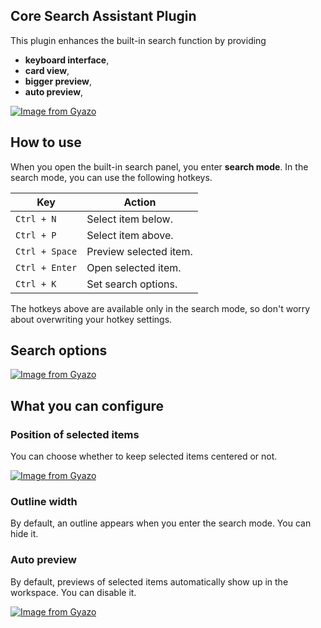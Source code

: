 ## Core Search Assistant Plugin

This plugin enhances the built-in search function by providing
- **keyboard interface**,
- **card view**,
- **bigger preview**,
- **auto preview**,

[![Image from Gyazo](https://i.gyazo.com/7a2a075eeda8a58b5ecca546538f0bb4.gif)](https://gyazo.com/7a2a075eeda8a58b5ecca546538f0bb4)

## How to use
When you open the built-in search panel, you enter **search mode**.
In the search mode, you can use the following hotkeys.

| Key | Action |
| -- | -- |
| `Ctrl + N` | Select item below. |
| `Ctrl + P` | Select item above. |
| `Ctrl + Space` | Preview selected item. |
| `Ctrl + Enter` | Open selected item. |
| `Ctrl + K` | Set search options. |

The hotkeys above are available only in the search mode, so don't worry about overwriting your hotkey settings.

## Search options

[![Image from Gyazo](https://i.gyazo.com/a24b079264f43baffa2b9de00e9e242d.gif)](https://gyazo.com/a24b079264f43baffa2b9de00e9e242d)

## What you can configure
### Position of selected items
You can choose whether to keep selected items centered or not.

[![Image from Gyazo](https://i.gyazo.com/57cde1ddfb2bf701a41d360071459363.gif)](https://gyazo.com/57cde1ddfb2bf701a41d360071459363)

### Outline width
By default, an outline appears when you enter the search mode.
You can hide it.

### Auto preview
By default, previews of selected items automatically show up in the workspace.
You can disable it.

[![Image from Gyazo](https://i.gyazo.com/9d7ee8be240004c50b5ade183c74ade2.gif)](https://gyazo.com/9d7ee8be240004c50b5ade183c74ade2)
